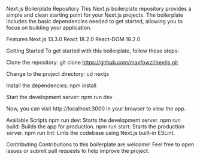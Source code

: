 Next.js Boilerplate Repository
This Next.js boilerplate repository provides a simple and clean starting point for your Next.js projects. 
The boilerplate includes the basic dependencies needed to get started, allowing you to focus on building your application.

Features
Next.js 13.3.0
React 18.2.0
React-DOM 18.2.0

Getting Started
To get started with this boilerplate, follow these steps:

Clone the repository:
git clone https://github.com/maxfowzi/nextjs.git

Change to the project directory:
cd nextjs

Install the dependencies:
npm install

Start the development server:
npm run dev

Now, you can visit http://localhost:3000 in your browser to view the app.

Available Scripts
npm run dev: Starts the development server.
npm run build: Builds the app for production.
npm run start: Starts the production server.
npm run lint: Lints the codebase using Next.js built-in ESLint.

Contributing
Contributions to this boilerplate are welcome! Feel free to open issues or submit pull requests to help improve the project.